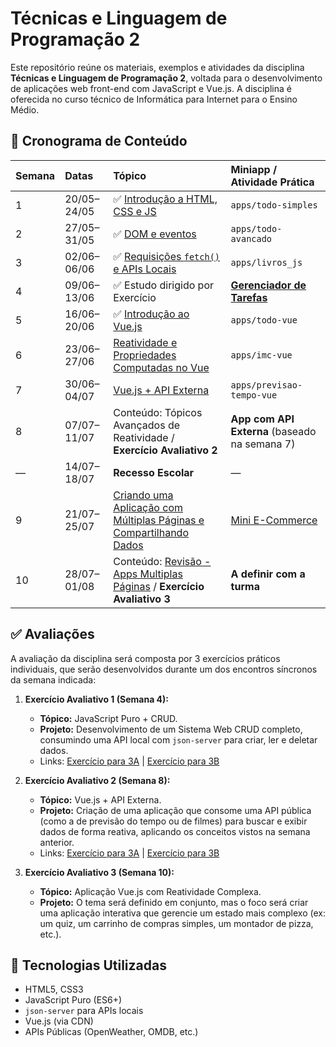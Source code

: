 # Técnicas e Linguagem de Programação 2

Este repositório reúne os materiais, exemplos e atividades da disciplina **Técnicas e Linguagem de Programação 2**, voltada para o desenvolvimento de aplicações web front-end com JavaScript e Vue.js. A disciplina é oferecida no curso técnico de Informática para Internet para o Ensino Médio.

## 📅 Cronograma de Conteúdo

| Semana | Datas         | Tópico                                                                                                       | Miniapp / Atividade Prática                             |
| :----- | :------------ |:-------------------------------------------------------------------------------------------------------------|:--------------------------------------------------------|
| 1      | 20/05–24/05   | ✅ [Introdução a HTML, CSS e JS](conteudos/intro_html_css_js.md)                                              | `apps/todo-simples`                                     |
| 2      | 27/05–31/05   | ✅ [DOM e eventos](conteudos/dom.md)                                                                          | `apps/todo-avancado`                                    |
| 3      | 02/06–06/06   | ✅ [Requisições `fetch()` e APIs Locais](conteudos/fetch.md)                                                  | `apps/livros_js`                                        |
| 4      | 09/06–13/06   | ✅ Estudo dirigido por Exercício                                                                              | [**Gerenciador de Tarefas**](exercicios/exercicio_0.md) |
| 5      | 16/06–20/06   | ✅ [Introdução ao Vue.js](conteudos/vue_intro.md)                                                             | `apps/todo-vue`                                         |
| 6      | 23/06–27/06   | [Reatividade e Propriedades Computadas no Vue](conteudos/vue_reatividade.md)                                 | `apps/imc-vue`                                          |
| 7      | 30/06–04/07   | [Vue.js + API Externa](conteudos/vue_api.md)                                                                 | `apps/previsao-tempo-vue`                               |
| 8      | 07/07–11/07   | Conteúdo: Tópicos Avançados de Reatividade / **Exercício Avaliativo 2**                                      | **App com API Externa** (baseado na semana 7)           |
| —      | 14/07–18/07   | **Recesso Escolar**                                                                                          | —                                                       |
| 9      | 21/07–25/07   | [Criando uma Aplicação com Múltiplas Páginas e Compartilhando Dados](conteudos/vue_multi_paginas.md)         | [Mini E-Commerce](conteudos/mini_ecommerce.md)          |
| 10     | 28/07–01/08   | Conteúdo: [Revisão - Apps Multiplas Páginas](conteudos/vue_pratica_playlist.md) / **Exercício Avaliativo 3** | **A definir com a turma**                               |

## ✅ Avaliações

A avaliação da disciplina será composta por 3 exercícios práticos individuais, que serão desenvolvidos durante um dos encontros síncronos da semana indicada:

1.  **Exercício Avaliativo 1 (Semana 4):**
    * **Tópico:** JavaScript Puro + CRUD.
    * **Projeto:** Desenvolvimento de um Sistema Web CRUD completo, consumindo uma API local com `json-server` para criar, ler e deletar dados.
    * Links: [Exercício para 3A](exercicios/exercicio_1.md) | [Exercício para 3B](exercicios/exercicio_1b.md)

2.  **Exercício Avaliativo 2 (Semana 8):**
    * **Tópico:** Vue.js + API Externa.
    * **Projeto:** Criação de uma aplicação que consome uma API pública (como a de previsão do tempo ou de filmes) para buscar e exibir dados de forma reativa, aplicando os conceitos vistos na semana anterior.
    * Links: [Exercício para 3A](exercicios/exercicio_2a.md) | [Exercício para 3B](exercicios/exercicio_2b.md)

3.  **Exercício Avaliativo 3 (Semana 10):**
    * **Tópico:** Aplicação Vue.js com Reatividade Complexa.
    * **Projeto:** O tema será definido em conjunto, mas o foco será criar uma aplicação interativa que gerencie um estado mais complexo (ex: um quiz, um carrinho de compras simples, um montador de pizza, etc.).

## 🚀 Tecnologias Utilizadas

-   HTML5, CSS3
-   JavaScript Puro (ES6+)
-   `json-server` para APIs locais
-   Vue.js (via CDN)
-   APIs Públicas (OpenWeather, OMDB, etc.)